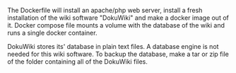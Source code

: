 The Dockerfile will install an apache/php web server, install a fresh installation of the wiki software "DokuWiki" and make a docker image out of it.  Docker compose file mounts a volume with the database of the wiki and runs a single docker container.

DokuWiki stores its' database in plain text files.  A database engine is not needed for this wiki software.  To backup the database, make a tar or zip file of the folder containing all of the DokuWiki files.
